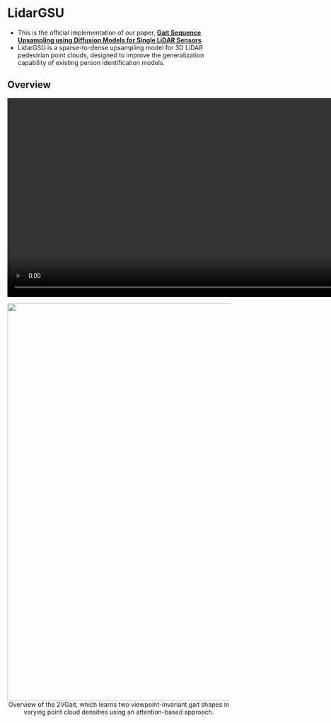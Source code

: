 # LidarGSU

* This is the official implementation of our paper, [**Gait Sequence Upsampling using Diffusion Models for Single LiDAR Sensors**](https://arxiv.org/abs/2410.08680).
* LidarGSU is a sparse-to-dense upsampling model for 3D LiDAR pedestrian point clouds, designed to improve the generalization capability of existing person identification models.

## Overview

<video width="900" autoplay loop muted>
  <source src="assets/lidargsu_result_1.mp4" type="video/mp4">
</video>


<p align="center">
  <img src="assets/lidargsu_result_1.mp4" width="900"/></br>
  <span align="center">Overview of the 2VGait, which learns two viewpoint-invariant gait shapes in varying point cloud densities using an attention-based approach.</span> 
</p>

